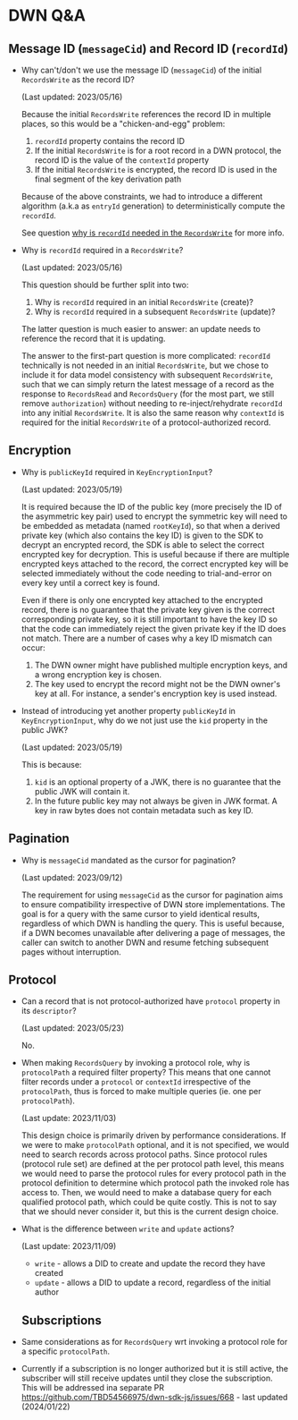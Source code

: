 
# DWN Q&A

## Message ID (`messageCid`) and Record ID (`recordId`)

- Why can't/don't we use the message ID (`messageCid`) of the initial `RecordsWrite` as the record ID?

  (Last updated: 2023/05/16)

  Because the initial `RecordsWrite` references the record ID in multiple places, so this would be a "chicken-and-egg" problem:
  1. `recordId` property contains the record ID
  1. If the initial `RecordsWrite` is for a root record in a DWN protocol, the record ID is the value of the `contextId` property
  1. If the initial `RecordsWrite` is encrypted, the record ID is used in the final segment of the key derivation path

  Because of the above constraints, we had to introduce a different algorithm (a.k.a as `entryId` generation) to deterministically compute the `recordId`.

  See question [why is `recordId` needed in the `RecordsWrite`](#why-is-record-id-needed) for more info.

- Why is `recordId` required in a `RecordsWrite`?

  (Last updated: 2023/05/16)

  This question should be further split into two:
  1. Why is `recordId` required in an initial `RecordsWrite` (create)?
  1. Why is `recordId` required in a subsequent `RecordsWrite` (update)?

  The latter question is much easier to answer: an update needs to reference the record that it is updating.

  The answer to the first-part question is more complicated: `recordId` technically is not needed in an initial `RecordsWrite`, but we chose to include it for data model consistency with subsequent `RecordsWrite`, such that we can simply return the latest message of a record as the response to `RecordsRead` and `RecordsQuery` (for the most part, we still remove `authorization`) without needing to re-inject/rehydrate `recordId` into any initial `RecordsWrite`. It is also the same reason why `contextId` is required for the initial `RecordsWrite` of a protocol-authorized record.


## Encryption

- Why is `publicKeyId` required in `KeyEncryptionInput`?

  (Last updated: 2023/05/19)

  It is required because the ID of the public key (more precisely the ID of the asymmetric key pair) used to encrypt the symmetric key will need to be embedded as metadata (named `rootKeyId`), so that when a derived private key (which also contains the key ID) is given to the SDK to decrypt an encrypted record, the SDK is able to select the correct encrypted key for decryption. This is useful because if there are multiple encrypted keys attached to the record, the correct encrypted key will be selected immediately without the code needing to trial-and-error on every key until a correct key is found.
  
  Even if there is only one encrypted key attached to the encrypted record, there is no guarantee that the private key given is the correct corresponding private key, so it is still important to have the key ID so that the code can immediately reject the given private key if the ID does not match. There are a number of cases why a key ID mismatch can occur:

  1. The DWN owner might have published multiple encryption keys, and a wrong encryption key is chosen.
  1. The key used to encrypt the record might not be the DWN owner's key at all. For instance, a sender's encryption key is used instead.

- Instead of introducing yet another property `publicKeyId` in `KeyEncryptionInput`, why do we not just use the `kid` property in the public JWK?

  (Last updated: 2023/05/19)

  This is because:
  1. `kid` is an optional property of a JWK, there is no guarantee that the public JWK will contain it.
  2. In the future public key may not always be given in JWK format. A key in raw bytes does not contain metadata such as key ID.


## Pagination
- Why is `messageCid` mandated as the cursor for pagination?

  (Last updated: 2023/09/12)

  The requirement for using `messageCid` as the cursor for pagination aims to ensure compatibility irrespective of DWN store implementations. The goal is for a query with the same cursor to yield identical results, regardless of which DWN is handling the query. This is useful because, if a DWN becomes unavailable after delivering a page of messages, the caller can switch to another DWN and resume fetching subsequent pages without interruption.


## Protocol
- Can a record that is not protocol-authorized have `protocol` property in its `descriptor`?

  (Last updated: 2023/05/23)

  No.

- When making `RecordsQuery` by invoking a protocol role, why is `protocolPath` a required filter property? This means that one cannot filter records under a `protocol` or `contextId` irrespective of the `protocolPath`, thus is forced to make multiple queries (ie. one per `protocolPath`).

  (Last update: 2023/11/03)

  This design choice is primarily driven by performance considerations. If we were to make `protocolPath` optional, and it is not specified, we would need to search records across protocol paths. Since protocol rules (protocol rule set) are defined at the per protocol path level, this means we would need to parse the protocol rules for every protocol path in the protocol definition to determine which protocol path the invoked role has access to. Then, we would need to make a database query for each qualified protocol path, which could be quite costly. This is not to say that we should never consider it, but this is the current design choice.

- What is the difference between `write` and `update` actions?

  (Last update: 2023/11/09)

  - `write` - allows a DID to create and update the record they have created
  - `update` - allows a DID to update a record, regardless of the initial author

  ## Subscriptions
 - Same considerations as for `RecordsQuery` wrt invoking a protocol role for a specific `protocolPath`.
 - Currently if a subscription is no longer authorized but it is still active, the subscriber will still receive updates until they close the subscription. This will be addressed ina separate PR https://github.com/TBD54566975/dwn-sdk-js/issues/668 - last updated (2024/01/22)
